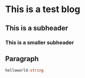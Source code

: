 # This is a test blog
## This is a subheader
### This is a smaller subheader
Paragraph
---
```typescript
helloworld:string
```
